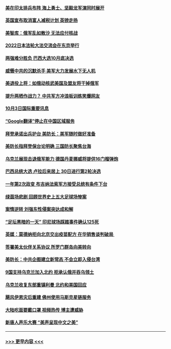 #### [美在印太排兵布阵 海上勇士、坚毅龙军演同时展开](../pages/prog202/a103542699.md?t=10040150) 
#### [英国宣布取消富人减税计划 英镑走扬](../pages/prog202/a103542688.md?t=10040150) 
#### [美智库：俄军乱如散沙 无法应付核战](../pages/prog202/a103542672.md?t=10040150) 
#### [2022日本法轮大法交流会在东京举行](../pages/prog202/a103542577.md?t=10040150) 
#### [两强难分胜负 巴西大选10月底决选](../pages/prog202/a103542574.md?t=10040150) 
#### [威慑中共的沉默杀手 美军大力发展水下无人机](../pages/prog202/a103542599.md?t=10040150) 
#### [美退役上将：如俄动核武美国及盟友将干掉俄军](../pages/prog202/a103542591.md?t=10040150) 
#### [提升两栖作战力？ 中共军方冲浪板训练笑爆网友](../pages/prog202/a103542586.md?t=10040150) 
#### [10月3日国际重要讯息](../pages/prog202/a103542564.md?t=10040150) 
#### [“Google翻译”停止在中国区域服务](../pages/prog202/a103542515.md?t=10040150) 
#### [拜登承诺出兵护台 美防长：美军随时做好准备](../pages/prog202/a103542527.md?t=10040150) 
#### [美防长指拜登保台论明确 三国防长聚焦台海](../pages/prog202/a103542473.md?t=10040150) 
#### [乌克兰展现击退俄军能力 德国丹麦挪威将提供16门榴弹炮](../pages/prog202/a103542460.md?t=10040150) 
#### [巴西总统大选 卢拉后来居上 30日进行第2轮决选](../pages/prog202/a103542427.md?t=10040150) 
#### [一年第2次政变 布吉纳法索军方接受总统有条件下台](../pages/prog202/a103542405.md?t=10040150) 
#### [绿茵场悲剧 回顾世界史上五大足球场惨案](../pages/prog202/a103542232.md?t=10040150) 
#### [案情逆转 刘强东性侵案突达成和解](../pages/prog202/a103542226.md?t=10040150) 
#### [“足坛黑暗的一天” 印尼球场踩踏事件确认125死](../pages/prog202/a103542235.md?t=10040150) 
#### [英媒：莫德纳拒向北京交出疫苗配方 在华销售谈判破局 ](../pages/prog202/a103542250.md?t=10040150) 
#### [签署美太伙伴关系协议 所罗门群岛向美转向](../pages/prog202/a103542228.md?t=10040150) 
#### [美防长：中共企图建立新常态 不会立即入侵台湾](../pages/prog202/a103542212.md?t=10040150) 
#### [9国支持乌克兰加入北约 拒承认俄并吞乌领土](../pages/prog202/a103542203.md?t=10040150) 
#### [乌克兰收复东部重镇利曼 北约和美国回应](../pages/prog202/a103542190.md?t=10040150) 
#### [飓风伊恩灾后重建 佛州使用马斯克星链服务](../pages/prog202/a103542064.md?t=10040150) 
#### [大陆吃面要戴口罩 视频热传 博主遭威胁](../pages/prog202/a103542067.md?t=10040150) 
#### [新唐人声乐大赛 “美声呈现中文之美”](../pages/prog202/a103542069.md?t=10040150) 

----
#### [ >>> 更早内容 <<< ](../indexes/prog202-earlier.md)
